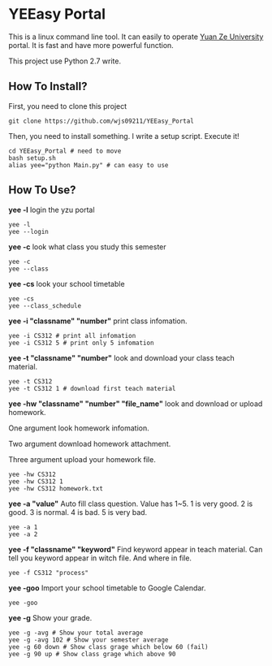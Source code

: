 # YEEasy Portal

This is a linux command line tool. It can easily to operate [Yuan Ze University](https://portalx.yzu.edu.tw/PortalSocialVB/Login.aspx) portal. It is fast and have more powerful function.

This project use Python 2.7 write.

## How To Install?

First, you need to clone this project

```
git clone https://github.com/wjs09211/YEEasy_Portal
```
Then, you need to install something. I write a setup script. Execute it!

```
cd YEEasy_Portal # need to move
bash setup.sh
alias yee="python Main.py" # can easy to use
```

## How To Use?

**yee -l** login the yzu portal
```
yee -l
yee --login
``` 
**yee -c** look what class you study this semester
```
yee -c
yee --class
```
**yee -cs** look your school timetable
```
yee -cs
yee --class_schedule
```
**yee -i "classname" "number"** print class infomation.
```
yee -i CS312 # print all infomation
yee -i CS312 5 # print only 5 infomation
```
**yee -t "classname" "number"** look and download your class teach material.
```
yee -t CS312
yee -t CS312 1 # download first teach material
```
**yee -hw "classname" "number" "file_name"** look and download or upload homework.

One argument look homework infomation. 

Two argument download homework attachment. 

Three argument upload your homework file. 
```
yee -hw CS312
yee -hw CS312 1
yee -hw CS312 homework.txt
```
**yee -a "value"** Auto fill class question. Value has 1~5. 1 is very good. 2 is good. 3 is normal. 4 is bad. 5 is very bad.
```
yee -a 1
yee -a 2
``` 
**yee -f "classname" "keyword"** Find keyword appear in teach material. Can tell you keyword appear in witch file. And where in file.
```
yee -f CS312 "process"
```
**yee -goo** Import your school timetable to Google Calendar.
```
yee -goo
```
**yee -g** Show your grade.
```
yee -g -avg # Show your total average
yee -g -avg 102 # Show your semester average
yee -g 60 down # Show class grage which below 60 (fail)
yee -g 90 up # Show class grage which above 90
```

